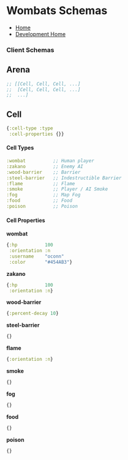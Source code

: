 # Wombats Schemas

- [Home](../../README.md)
- [Development Home](./home.md)

### Client Schemas

## Arena

```clj
;; [[Cell, Cell, Cell, ...]
;;  [Cell, Cell, Cell, ...]
;;  ...]
```

## Cell

```clj
{:cell-type :type
 :cell-properties {}}
```

#### Cell Types

```clj
:wombat          ;; Human player
:zakano          ;; Enemy AI
:wood-barrier    ;; Barrier
:steel-barrier   ;; Indestructible Barrier
:flame           ;; Flame
:smoke           ;; Player / AI Smoke
:fog             ;; Map Fog
:food            ;; Food
:poison          ;; Poison
```

#### Cell Properties

**wombat**

```clj
{:hp          100
 :orientation :n
 :username    "oconn"
 :color       "#454AB3"}
```

**zakano**

```clj
{:hp          100
 :orientation :n}
```

**wood-barrier**

```clj
{:percent-decay 10}
```

**steel-barrier**

```clj
{}
```

**flame**

```clj
{:orientation :n}
```

**smoke**

```clj
{}
```

**fog**

```clj
{}
```

**food**

```clj
{}
```

**poison**

```clj
{}
```
